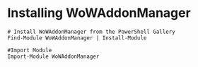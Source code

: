 # Installing WoWAddonManager

    # Install WoWAddonManager from the PowerShell Gallery
    Find-Module WoWAddonManager | Install-Module

    #Import Module
    Import-Module WoWAddonManager
